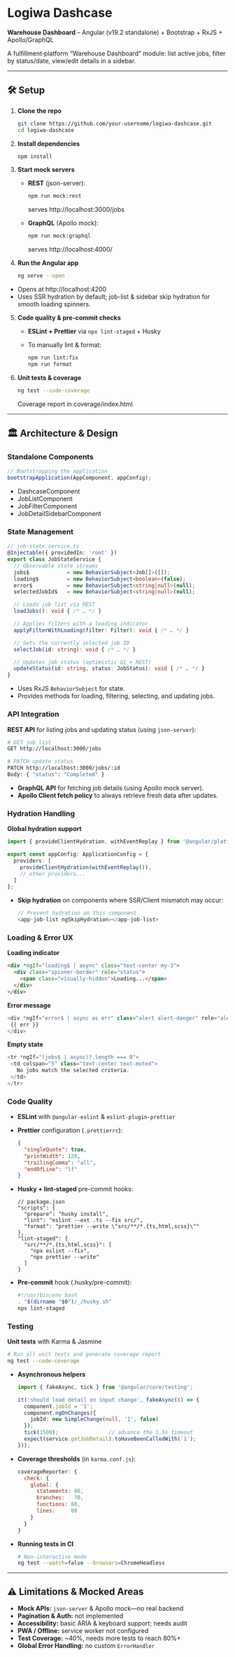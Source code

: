 # Logiwa Dashcase

**Warehouse Dashboard** – Angular (v19.2 standalone) + Bootstrap + RxJS + Apollo/GraphQL

A fulfillment‐platform “Warehouse Dashboard” module: list active jobs, filter by status/date, view/edit details in a sidebar.

---

## 🛠️ Setup

1. **Clone the repo**  
   ```bash
   git clone https://github.com/your-username/logiwa-dashcase.git
   cd logiwa-dashcase

2. **Install dependencies**  
   ```bash
   npm install

3. **Start mock servers**  
   - **REST** (json-server):  
     ```bash
     npm run mock:rest
     ```
     serves http://localhost:3000/jobs
     
   - **GraphQL** (Apollo mock):  
     ```bash
     npm run mock:graphql
     ```
     serves http://localhost:4000/
     
4. **Run the Angular app**  
   ```bash
   ng serve --open
  * Opens at http://localhost:4200
  * Uses SSR hydration by default; job-list & sidebar skip hydration for smooth loading spinners.

5. **Code quality & pre-commit checks**  
   - **ESLint + Prettier** via `npx lint-staged` + Husky  
   - To manually lint & format:
    
     ```bash
     npm run lint:fix
     npm run format
     ```
     
6. **Unit tests & coverage**  
   ```bash
   ng test --code-coverage
   ```
   Coverage report in coverage/index.html

---
   
## 🏛️ Architecture & Design

### Standalone Components

```ts
// Bootstrapping the application
bootstrapApplication(AppComponent, appConfig);
```
- DashcaseComponent
- JobListComponent
- JobFilterComponent
- JobDetailSidebarComponent

### State Management  
```ts
// job-state.service.ts
@Injectable({ providedIn: 'root' })
export class JobStateService {
  // Observable state streams
  jobs$            = new BehaviorSubject<Job[]>([]);
  loading$         = new BehaviorSubject<boolean>(false);
  error$           = new BehaviorSubject<string|null>(null);
  selectedJobId$   = new BehaviorSubject<string|null>(null);

  // Loads job list via REST
  loadJobs(): void { /* … */ }

  // Applies filters with a loading indicator
  applyFilterWithLoading(filter: Filter): void { /* … */ }

  // Sets the currently selected job ID
  selectJob(id: string): void { /* … */ }

  // Updates job status (optimistic UI + REST)
  updateStatus(id: string, status: JobStatus): void { /* … */ }
}
```
- Uses RxJS `BehaviorSubject` for state.
- Provides methods for loading, filtering, selecting, and updating jobs.

### API Integration  
**REST API** for listing jobs and updating status (using `json-server`):  
  ```bash
  # GET job list
  GET http://localhost:3000/jobs

  # PATCH update status
  PATCH http://localhost:3000/jobs/:id
  Body: { "status": "Completed" }
  ```
  - **GraphQL API** for fetching job details (using Apollo mock server).
  - **Apollo Client fetch policy** to always retrieve fresh data after updates.

### Hydration Handling  
**Global hydration support**  
  ```ts
  import { provideClientHydration, withEventReplay } from '@angular/platform-browser';

  export const appConfig: ApplicationConfig = {
    providers: [
      provideClientHydration(withEventReplay()),
      // other providers...
    ]
  };
  ```
- **Skip hydration** on components where SSR/Client mismatch may occur:

  ```ts
  // Prevent hydration on this component
  <app-job-list ngSkipHydration></app-job-list>
  ```
  
### Loading & Error UX  
**Loading indicator**  
  ```html
  <div *ngIf="loading$ | async" class="text-center my-3">
    <div class="spinner-border" role="status">
      <span class="visually-hidden">Loading...</span>
    </div>
  </div>
 ```
**Error message**  
  ```ts
 <div *ngIf="error$ | async as err" class="alert alert-danger" role="alert">
   {{ err }}
 </div>
 ```
**Empty state**  
  ```ts
 <tr *ngIf="(jobs$ | async)?.length === 0">
   <td colspan="5" class="text-center text-muted">
     No jobs match the selected criteria.
   </td>
 </tr>
 ```

### Code Quality  
- **ESLint** with `@angular-eslint` & `eslint-plugin-prettier`  
- **Prettier** configuration (`.prettierrc`):

  ```json
  {
    "singleQuote": true,
    "printWidth": 120,
    "trailingComma": "all",
    "endOfLine": "lf"
  }
  ```

- **Husky + lint-staged** pre-commit hooks:

  ```jsonc
  // package.json
  "scripts": {
    "prepare": "husky install",
    "lint": "eslint --ext .ts --fix src/",
    "format": "prettier --write \"src/**/*.{ts,html,scss}\""
  },
  "lint-staged": {
    "src/**/*.{ts,html,scss}": [
      "npx eslint --fix",
      "npx prettier --write"
    ]
  }
  ```

- **Pre-commit** hook (.husky/pre-commit):

  ```bash
  #!/usr/bin/env bash
  . "$(dirname "$0")/_/husky.sh"
  npx lint-staged
  ```
  
### Testing  
**Unit tests** with Karma & Jasmine  
  ```bash
  # Run all unit tests and generate coverage report
  ng test --code-coverage
  ```

- **Asynchronous helpers**

  ```ts
  import { fakeAsync, tick } from '@angular/core/testing';
  
  it('should load detail on input change', fakeAsync(() => {
    component.jobId = '1';
    component.ngOnChanges({
      jobId: new SimpleChange(null, '1', false)
    });
    tick(1500);                // advance the 1.5s timeout
    expect(service.getJobDetail).toHaveBeenCalledWith('1');
  }));
  ```

- **Coverage thresholds** (in `karma.conf.js`):

  ```js
  coverageReporter: {
    check: {
      global: {
        statements: 80,
        branches:   70,
        functions: 80,
        lines:     80
      }
    }
  }
  ```

- **Running tests in CI**

  ```bash
  # Non-interactive mode
  ng test --watch=false --browsers=ChromeHeadless
  ```

---
   
## ⚠️ Limitations & Mocked Areas
- **Mock APIs:** `json-server` & Apollo mock—no real backend
- **Pagination & Auth:** not implemented
- **Accessibility:** basic ARIA & keyboard support; needs audit
- **PWA / Offline:** service worker not configured
- **Test Coverage:** ~40%, needs more tests to reach 80%+
- **Global Error Handling:** no custom `ErrorHandler`
